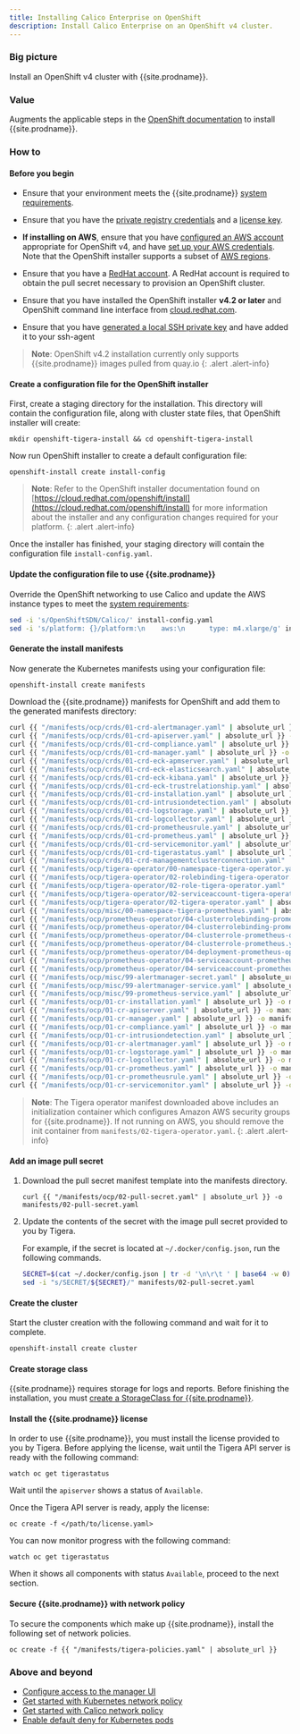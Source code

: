 ```yaml
---
title: Installing Calico Enterprise on OpenShift
description: Install Calico Enterprise on an OpenShift v4 cluster.
---
```


### Big picture

Install an OpenShift v4 cluster with {{site.prodname}}.

### Value

Augments the applicable steps in the [OpenShift documentation](https://cloud.redhat.com/openshift/install)
to install {{site.prodname}}.

### How to

#### Before you begin

- Ensure that your environment meets the {{site.prodname}} [system requirements]({{site.baseurl}}/getting-started/openshift/requirements).

- Ensure that you have the [private registry credentials]({{site.baseurl}}/getting-started/calico-enterprise#obtain-the-private-registry-credentials)
  and a [license key]({{site.baseurl}}/getting-started/calico-enterprise#obtain-a-license-key).

- **If installing on AWS**, ensure that you have [configured an AWS account](https://docs.openshift.com/container-platform/4.1/installing/installing_aws/installing-aws-account.html) appropriate for OpenShift v4,
  and have [set up your AWS credentials](https://docs.aws.amazon.com/sdk-for-java/v1/developer-guide/setup-credentials.html).
  Note that the OpenShift installer supports a subset of [AWS regions](https://docs.openshift.com/container-platform/4.1/installing/installing_aws/installing-aws-account.html#installation-aws-regions_installing-aws-account).

- Ensure that you have a [RedHat account](https://cloud.redhat.com/). A RedHat account is required to obtain the pull secret necessary to provision an OpenShift cluster.

- Ensure that you have installed the OpenShift installer **v4.2 or later** and OpenShift command line interface from [cloud.redhat.com](https://cloud.redhat.com/openshift/install/aws/installer-provisioned).

- Ensure that you have [generated a local SSH private key](https://docs.openshift.com/container-platform/4.1/installing/installing_aws/installing-aws-default.html#ssh-agent-using_installing-aws-default) and have added it to your ssh-agent

> **Note**: OpenShift v4.2 installation currently only supports {{site.prodname}} images pulled from quay.io
{: .alert .alert-info}

#### Create a configuration file for the OpenShift installer

First, create a staging directory for the installation. This directory will contain the configuration file, along with cluster state files, that OpenShift installer will create:

```
mkdir openshift-tigera-install && cd openshift-tigera-install
```

Now run OpenShift installer to create a default configuration file:

```
openshift-install create install-config
```

> **Note**: Refer to the OpenShift installer documentation found on [https://cloud.redhat.com/openshift/install](https://cloud.redhat.com/openshift/install) for more information
> about the installer and any configuration changes required for your platform.
{: .alert .alert-info}

Once the installer has finished, your staging directory will contain the configuration file `install-config.yaml`.

#### Update the configuration file to use {{site.prodname}}

Override the OpenShift networking to use Calico and update the AWS instance types to meet the [system requirements]({{site.baseurl}}/getting-started/openshift/requirements):

```bash
sed -i 's/OpenShiftSDN/Calico/' install-config.yaml
sed -i 's/platform: {}/platform:\n    aws:\n      type: m4.xlarge/g' install-config.yaml
```

#### Generate the install manifests

Now generate the Kubernetes manifests using your configuration file:

```bash
openshift-install create manifests
```

Download the {{site.prodname}} manifests for OpenShift and add them to the generated manifests directory:

```bash
curl {{ "/manifests/ocp/crds/01-crd-alertmanager.yaml" | absolute_url }} -o manifests/01-crd-alertmanager.yaml
curl {{ "/manifests/ocp/crds/01-crd-apiserver.yaml" | absolute_url }} -o manifests/01-crd-apiserver.yaml
curl {{ "/manifests/ocp/crds/01-crd-compliance.yaml" | absolute_url }} -o manifests/01-crd-compliance.yaml
curl {{ "/manifests/ocp/crds/01-crd-manager.yaml" | absolute_url }} -o manifests/01-crd-manager.yaml
curl {{ "/manifests/ocp/crds/01-crd-eck-apmserver.yaml" | absolute_url }} -o manifests/01-crd-eck-apmserver.yaml
curl {{ "/manifests/ocp/crds/01-crd-eck-elasticsearch.yaml" | absolute_url }} -o manifests/01-crd-eck-elasticsearch.yaml
curl {{ "/manifests/ocp/crds/01-crd-eck-kibana.yaml" | absolute_url }} -o manifests/01-crd-eck-kibana.yaml
curl {{ "/manifests/ocp/crds/01-crd-eck-trustrelationship.yaml" | absolute_url }} -o manifests/01-crd-eck-trustrelationship.yaml
curl {{ "/manifests/ocp/crds/01-crd-installation.yaml" | absolute_url }} -o manifests/01-crd-installation.yaml
curl {{ "/manifests/ocp/crds/01-crd-intrusiondetection.yaml" | absolute_url }} -o manifests/01-crd-intrusiondetection.yaml
curl {{ "/manifests/ocp/crds/01-crd-logstorage.yaml" | absolute_url }} -o manifests/01-crd-logstorage.yaml
curl {{ "/manifests/ocp/crds/01-crd-logcollector.yaml" | absolute_url }} -o manifests/01-crd-logcollector.yaml
curl {{ "/manifests/ocp/crds/01-crd-prometheusrule.yaml" | absolute_url }} -o manifests/01-crd-prometheusrule.yaml
curl {{ "/manifests/ocp/crds/01-crd-prometheus.yaml" | absolute_url }} -o manifests/01-crd-prometheus.yaml
curl {{ "/manifests/ocp/crds/01-crd-servicemonitor.yaml" | absolute_url }} -o manifests/01-crd-servicemonitor.yaml
curl {{ "/manifests/ocp/crds/01-crd-tigerastatus.yaml" | absolute_url }} -o manifests/01-crd-tigerastatus.yaml
curl {{ "/manifests/ocp/crds/01-crd-managementclusterconnection.yaml" | absolute_url }} -o manifests/01-crd-managementclusterconnection.yaml
curl {{ "/manifests/ocp/tigera-operator/00-namespace-tigera-operator.yaml" | absolute_url }} -o manifests/00-namespace-tigera-operator.yaml
curl {{ "/manifests/ocp/tigera-operator/02-rolebinding-tigera-operator.yaml" | absolute_url }} -o manifests/02-rolebinding-tigera-operator.yaml
curl {{ "/manifests/ocp/tigera-operator/02-role-tigera-operator.yaml" | absolute_url }} -o manifests/02-role-tigera-operator.yaml
curl {{ "/manifests/ocp/tigera-operator/02-serviceaccount-tigera-operator.yaml" | absolute_url }} -o manifests/02-serviceaccount-tigera-operator.yaml
curl {{ "/manifests/ocp/tigera-operator/02-tigera-operator.yaml" | absolute_url }} -o manifests/02-tigera-operator.yaml
curl {{ "/manifests/ocp/misc/00-namespace-tigera-prometheus.yaml" | absolute_url }} -o manifests/00-namespace-tigera-prometheus.yaml
curl {{ "/manifests/ocp/prometheus-operator/04-clusterrolebinding-prometheus-operator.yaml" | absolute_url }} -o manifests/04-clusterrolebinding-prometheus-operator.yaml
curl {{ "/manifests/ocp/prometheus-operator/04-clusterrolebinding-prometheus.yaml" | absolute_url }} -o manifests/04-clusterrolebinding-prometheus.yaml
curl {{ "/manifests/ocp/prometheus-operator/04-clusterrole-prometheus-operator.yaml" | absolute_url }} -o manifests/04-clusterrole-prometheus-operator.yaml
curl {{ "/manifests/ocp/prometheus-operator/04-clusterrole-prometheus.yaml" | absolute_url }} -o manifests/04-clusterrole-prometheus.yaml
curl {{ "/manifests/ocp/prometheus-operator/04-deployment-prometheus-operator.yaml" | absolute_url }} -o manifests/04-deployment-prometheus-operator.yaml
curl {{ "/manifests/ocp/prometheus-operator/04-serviceaccount-prometheus-operator.yaml" | absolute_url }} -o manifests/04-serviceaccount-prometheus-operator.yaml
curl {{ "/manifests/ocp/prometheus-operator/04-serviceaccount-prometheus.yaml" | absolute_url }} -o manifests/04-serviceaccount-prometheus.yaml
curl {{ "/manifests/ocp/misc/99-alertmanager-secret.yaml" | absolute_url }} -o manifests/99-alertmanager-secret.yaml
curl {{ "/manifests/ocp/misc/99-alertmanager-service.yaml" | absolute_url }} -o manifests/99-alertmanager-service.yaml
curl {{ "/manifests/ocp/misc/99-prometheus-service.yaml" | absolute_url }} -o manifests/99-prometheus-service.yaml
curl {{ "/manifests/ocp/01-cr-installation.yaml" | absolute_url }} -o manifests/01-cr-installation.yaml
curl {{ "/manifests/ocp/01-cr-apiserver.yaml" | absolute_url }} -o manifests/01-cr-apiserver.yaml
curl {{ "/manifests/ocp/01-cr-manager.yaml" | absolute_url }} -o manifests/01-cr-manager.yaml
curl {{ "/manifests/ocp/01-cr-compliance.yaml" | absolute_url }} -o manifests/01-cr-compliance.yaml
curl {{ "/manifests/ocp/01-cr-intrusiondetection.yaml" | absolute_url }} -o manifests/01-cr-intrusiondetection.yaml
curl {{ "/manifests/ocp/01-cr-alertmanager.yaml" | absolute_url }} -o manifests/01-cr-alertmanager.yaml
curl {{ "/manifests/ocp/01-cr-logstorage.yaml" | absolute_url }} -o manifests/01-cr-logstorage.yaml
curl {{ "/manifests/ocp/01-cr-logcollector.yaml" | absolute_url }} -o manifests/01-cr-logcollector.yaml
curl {{ "/manifests/ocp/01-cr-prometheus.yaml" | absolute_url }} -o manifests/01-cr-prometheus.yaml
curl {{ "/manifests/ocp/01-cr-prometheusrule.yaml" | absolute_url }} -o manifests/01-cr-prometheusrule.yaml
curl {{ "/manifests/ocp/01-cr-servicemonitor.yaml" | absolute_url }} -o manifests/01-cr-servicemonitor.yaml
```

> **Note**: The Tigera operator manifest downloaded above includes an initialization container which configures Amazon AWS
> security groups for {{site.prodname}}. If not running on AWS, you should remove the init container from `manifests/02-tigera-operator.yaml`.
{: .alert .alert-info}

#### Add an image pull secret

1. Download the pull secret manifest template into the manifests directory.

   ```
   curl {{ "/manifests/ocp/02-pull-secret.yaml" | absolute_url }} -o manifests/02-pull-secret.yaml
   ```

1. Update the contents of the secret with the image pull secret provided to you by Tigera.

   For example, if the secret is located at `~/.docker/config.json`, run the following commands.

   ```bash
   SECRET=$(cat ~/.docker/config.json | tr -d '\n\r\t ' | base64 -w 0)
   sed -i "s/SECRET/${SECRET}/" manifests/02-pull-secret.yaml
   ```

#### Create the cluster

Start the cluster creation with the following command and wait for it to complete.

```bash
openshift-install create cluster
```

#### Create storage class

{{site.prodname}} requires storage for logs and reports. Before finishing the installation, you must [create a StorageClass for {{site.prodname}}]({{site.baseurl}}/getting-started/create-storage).

#### Install the {{site.prodname}} license

In order to use {{site.prodname}}, you must install the license provided to you by Tigera.
Before applying the license, wait until the Tigera API server is ready with the following command:

```
watch oc get tigerastatus
```

Wait until the `apiserver` shows a status of `Available`.

Once the Tigera API server is ready, apply the license:

```
oc create -f </path/to/license.yaml>
```

You can now monitor progress with the following command:

```
watch oc get tigerastatus
```

When it shows all components with status `Available`, proceed to the next section.

#### Secure {{site.prodname}} with network policy

To secure the components which make up {{site.prodname}}, install the following set of network policies.

```
oc create -f {{ "/manifests/tigera-policies.yaml" | absolute_url }}
```

### Above and beyond

- [Configure access to the manager UI]({{site.baseurl}}/getting-started/access-the-manager)
- [Get started with Kubernetes network policy]({{site.baseurl}}/security/kubernetes-network-policy)
- [Get started with Calico network policy]({{site.baseurl}}/security/calico-network-policy)
- [Enable default deny for Kubernetes pods]({{site.baseurl}}/security/kubernetes-default-deny)
